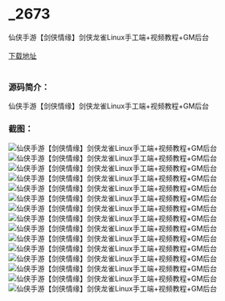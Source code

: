 # _2673
仙侠手游【剑侠情缘】剑侠龙雀Linux手工端+视频教程+GM后台
<br/></br>
[下载地址](https://www.uuid2.com/2673.html "下载地址")
<br/></br>
<h3>源码简介：</h3>
<p>仙侠手游【剑侠情缘】剑侠龙雀Linux手工端+视频教程+GM后台<p>
<h3>截图：</h3>
<img src="https://www.uuid2.com/wp-content/uploads/img/202105/12d2431791.jpg" alt="仙侠手游【剑侠情缘】剑侠龙雀Linux手工端+视频教程+GM后台"><img src="https://www.uuid2.com/wp-content/uploads/img/202105/c06d508549.jpg" alt="仙侠手游【剑侠情缘】剑侠龙雀Linux手工端+视频教程+GM后台"><img src="https://www.uuid2.com/wp-content/uploads/img/202105/ac577f2929.jpg" alt="仙侠手游【剑侠情缘】剑侠龙雀Linux手工端+视频教程+GM后台"><img src="https://www.uuid2.com/wp-content/uploads/img/202105/bf40166181.jpg" alt="仙侠手游【剑侠情缘】剑侠龙雀Linux手工端+视频教程+GM后台"><img src="https://www.uuid2.com/wp-content/uploads/img/202105/5686d7c852.jpg" alt="仙侠手游【剑侠情缘】剑侠龙雀Linux手工端+视频教程+GM后台"><img src="https://www.uuid2.com/wp-content/uploads/img/202105/a131231941.jpg" alt="仙侠手游【剑侠情缘】剑侠龙雀Linux手工端+视频教程+GM后台"><img src="https://www.uuid2.com/wp-content/uploads/img/202105/799fb02250.jpg" alt="仙侠手游【剑侠情缘】剑侠龙雀Linux手工端+视频教程+GM后台"><img src="https://www.uuid2.com/wp-content/uploads/img/202105/1c1435e709.jpg" alt="仙侠手游【剑侠情缘】剑侠龙雀Linux手工端+视频教程+GM后台"><img src="https://www.uuid2.com/wp-content/uploads/img/202105/335c2df901.jpg" alt="仙侠手游【剑侠情缘】剑侠龙雀Linux手工端+视频教程+GM后台"><img src="https://www.uuid2.com/wp-content/uploads/img/202105/ba7ba31783.jpg" alt="仙侠手游【剑侠情缘】剑侠龙雀Linux手工端+视频教程+GM后台"><img src="https://www.uuid2.com/wp-content/uploads/img/202105/43dbe0e943.jpg" alt="仙侠手游【剑侠情缘】剑侠龙雀Linux手工端+视频教程+GM后台"><img src="https://www.uuid2.com/wp-content/uploads/img/202105/780a77e458.jpg" alt="仙侠手游【剑侠情缘】剑侠龙雀Linux手工端+视频教程+GM后台"><img src="https://www.uuid2.com/wp-content/uploads/img/202105/c05ecfd594.jpg" alt="仙侠手游【剑侠情缘】剑侠龙雀Linux手工端+视频教程+GM后台"><img src="https://www.uuid2.com/wp-content/uploads/img/202105/357446b679.jpg" alt="仙侠手游【剑侠情缘】剑侠龙雀Linux手工端+视频教程+GM后台"><img src="https://www.uuid2.com/wp-content/uploads/img/202105/d09bceb171.jpg" alt="仙侠手游【剑侠情缘】剑侠龙雀Linux手工端+视频教程+GM后台">
